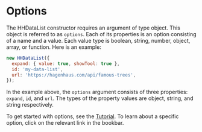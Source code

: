 # Options

The HHDataList constructor requires an argument of type object. This object is referred to as `options`. Each of its properties is an option consisting of a name and a value. Each value type is boolean, string, number, object, array, or function. Here is an example:

``` js nonum
new HHDataList({
  expand: { value: true, showTool: true },
  id: 'my-data-list',
  url: 'https://hagenhaus.com/api/famous-trees',
});
```

In the example above, the `options` argument consists of three properties: `expand`, `id`, and `url`. The types of the property values are object, string, and string respectively.

To get started with options, see the [Tutorial](/en/hhdatalist/v0.0.2/tutorial/). To learn about a specific option, click on the relevant link in the bookbar. 
